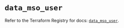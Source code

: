 # `data_mso_user`

Refer to the Terraform Registry for docs: [`data_mso_user`](https://registry.terraform.io/providers/ciscodevnet/mso/1.5.3/docs/data-sources/user).
